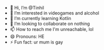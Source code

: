 - 👋 Hi, I’m @Tinhil
- 👀 I’m interested in videogames and alcohol
- 🌱 I’m currently learning Kotlin
- 💞️ I’m looking to collaborate on nothing
- 📫 How to reach me I'm unreachable, lol
- 😄 Pronouns: HE
- ⚡ Fun fact: ur mum is gay

<!---
Tinhil/Tinhil is a ✨ special ✨ repository because its `README.md` (this file) appears on your GitHub profile.
You can click the Preview link to take a look at your changes.
--->
